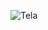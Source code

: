 ![Tela](https://github.com/eliasantos/Cadastro-Java/assets/102817742/d56a0d39-0872-4659-aa82-35d4a3b0a4ec)
